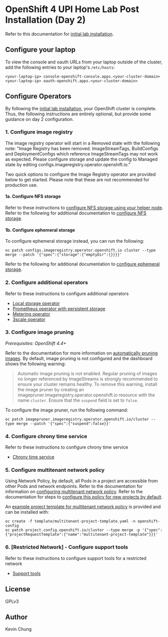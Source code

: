 # OpenShift 4 UPI Home Lab Post Installation (Day 2)

Refer to this documentation for [initial lab installation].

## Configure your laptop

To view the console and oauth URLs from your laptop outside of the cluster, add the following entries to your laptop's `/etc/hosts`:
```
<your-laptop-ip> console-openshift-console.apps.<your-cluster-domain>
<your-laptop-ip> oauth-openshift.apps.<your-cluster-domain>
```

## Configure Operators

By following the [initial lab installation], your OpenShift cluster is complete.  Thus, the following instructions are entirely optional, but provide some guidance on day 2 configuration.

### 1. Configure image registry

The image registry operator will start in a Removed state with the following note: "Image Registry has been removed. ImageStreamTags, BuildConfigs and DeploymentConfigs which reference ImageStreamTags may not work as expected. Please configure storage and update the config to Managed state by editing configs.imageregistry.operator.openshift.io."

Two quick options to configure the Image Registry operator are provided below to get started.  Please note that these are not recommended for production use.

#### 1a. Configure NFS storage

  Refer to these instructions to [configure NFS storage using your helper node].  Refer to the following for additional documentation to [configure NFS storage].

#### 1b. Configure ephemeral storage

  To configure ephemeral storage instead, you can run the following:
  ```
  oc patch configs.imageregistry.operator.openshift.io cluster --type merge --patch '{"spec":{"storage":{"emptyDir":{}}}}'
  ```

  Refer to the following for additional documentation to [configure ephemeral storage].


### 2. Configure additional operators

Refer to these instructions to configure additional operators
* [Local storage operator]
* [Prometheus operator with persistent storage]
* [Metering operator]
* [3scale operator]

### 3. Configure image pruning

*Prerequisites: OpenShift 4.4+*

Refer to the documentation for more information on [automatically pruning images].
By default, image pruning is not configured and the dashboard shows the following warning:

> Automatic image pruning is not enabled. Regular pruning of images no longer referenced by ImageStreams is strongly recommended to ensure your cluster remains healthy. To remove this warning, install the image pruner by creating an imagepruner.imageregistry.operator.openshift.io resource with the name `cluster`. Ensure that the `suspend` field is set to `false`.

To configure the image pruner, run the following command:
```
oc patch imagepruner.imageregistry.operator.openshift.io/cluster --type merge --patch '{"spec":{"suspend":false}}'
```

### 4. Configure chrony time service

Refer to these instructions to configure chrony time service
* [Chrony time service]

### 5. Configure multitenant network policy

Using Network Policy, by default, all Pods in a project are accessible from other Pods and network endpoints.  Refer to the documentation for information on [configuring multitenant network policy].  Refer to the documentation for steps to [configure this policy for new projects by default].

An [example project template for multitenant network policy] is provided and can be installed with:
```
oc create -f template/multitenant-project-template.yaml -n openshift-config
oc patch project.config.openshift.io/cluster --type merge -p '{"spec":{"projectRequestTemplate":{"name":"multitenant-project-template"}}}'
```

### 6. [Restricted Network] - Configure support tools

Refer to these instructions to configure support tools for a restricted network
* [Support tools]


## License
GPLv3

## Author
Kevin Chung

[initial lab installation]: README.md
[configure NFS storage using your helper node]: ./operator/image-registry/
[configure NFS storage]: https://docs.openshift.com/container-platform/latest/registry/configuring_registry_storage/configuring-registry-storage-baremetal.html#registry-configuring-storage-baremetal_configuring-registry-storage-baremetal
[configure ephemeral storage]: https://docs.openshift.com/container-platform/latest/registry/configuring_registry_storage/configuring-registry-storage-baremetal.html#installation-registry-storage-non-production_configuring-registry-storage-baremetal
[Local storage operator]: ./operator/local-storage/
[Prometheus operator with persistent storage]: ./operator/metrics/
[Metering operator]: ./operator/metering/
[3scale operator]: ./operator/3scale/
[automatically pruning images]: https://docs.openshift.com/container-platform/latest/applications/pruning-objects.html#pruning-images_pruning-objects
[Chrony time service]: ./machineconfig/chrony/
[configuring multitenant network policy]: https://docs.openshift.com/container-platform/latest/networking/network_policy/multitenant-network-policy.html
[configure this policy for new projects by default]: https://docs.openshift.com/container-platform/latest/networking/network_policy/default-network-policy.html
[example project template for multitenant network policy]: ./template/multitenant-project-template.yaml
[Support tools]: ./imagecontentsourcepolicy/support-tools/
